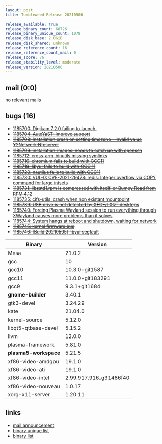 ```yaml
---
layout: post
title: Tumbleweed Release 20210506

release_available: true
release_binary_count: 68726
release_binary_unique_count: 1078
release_disk_base: 2.0GiB
release_disk_shared: unknown
release_reference_count: 16
release_reference_count_mail: 0
release_score: 76
release_stability_level: moderate
release_version: 20210506
---
```


## mail (0:0)

no relevant mails

## bugs (16)

<!--more-->

- [1185700: Digikam 7.2.0 failing to launch.](https://bugzilla.opensuse.org/show_bug.cgi?id=1185700)
- ~~[1185704: AutoYaST: Improve <ask-list> support](https://bugzilla.opensuse.org/show_bug.cgi?id=1185704)~~
- ~~[1185708: Installation crash on setting timezone - Invalid value Y2Network:Ntpserver](https://bugzilla.opensuse.org/show_bug.cgi?id=1185708)~~
- ~~[1185709: installation-images: needs to catch up with openssh](https://bugzilla.opensuse.org/show_bug.cgi?id=1185709)~~
- [1185712: cross-arm-binutils missing symlinks](https://bugzilla.opensuse.org/show_bug.cgi?id=1185712)
- ~~[1185716: chromium fails to build with GCC11](https://bugzilla.opensuse.org/show_bug.cgi?id=1185716)~~
- ~~[1185719: libyui fails to build with GCC 11](https://bugzilla.opensuse.org/show_bug.cgi?id=1185719)~~
- ~~[1185720: nautilus fails to build with GCC11](https://bugzilla.opensuse.org/show_bug.cgi?id=1185720)~~
- [1185730: VUL-0: CVE-2021-29478: redis: Integer overflow via COPY command for large intsets](https://bugzilla.opensuse.org/show_bug.cgi?id=1185730)
- ~~[1185731: libzstd1.rpm is compressed with itself, or Bumpy Road from RPM 4.12](https://bugzilla.opensuse.org/show_bug.cgi?id=1185731)~~
- [1185735: cifs-utils: crash when non existant mountpoint](https://bugzilla.opensuse.org/show_bug.cgi?id=1185735)
- ~~[1185739: USB drive is not detected by XFCE/LXQT desktops](https://bugzilla.opensuse.org/show_bug.cgi?id=1185739)~~
- [1185740: Forcing Plasma Wayland session to run everything through XWayland causes more problems than it solves](https://bugzilla.opensuse.org/show_bug.cgi?id=1185740)
- [1185744: System hangs at reboot and shutdown, waiting for network](https://bugzilla.opensuse.org/show_bug.cgi?id=1185744)
- ~~[1185745: kernel firmware bug](https://bugzilla.opensuse.org/show_bug.cgi?id=1185745)~~
- ~~[1185746: \[Build 20210505\] libyui segfault](https://bugzilla.opensuse.org/show_bug.cgi?id=1185746)~~

Binary | Version
--- | ---
Mesa | 21.0.2
gcc | 10
gcc10 | 10.3.0+git1587
gcc11 | 11.0.0+git183291
gcc9 | 9.3.1+git1684
**gnome-builder** | 3.40.1
gtk3-devel | 3.24.29
kate | 21.04.0
kernel-source | 5.12.0
libqt5-qtbase-devel | 5.15.2
llvm | 12.0.0
plasma-framework | 5.81.0
**plasma5-workspace** | 5.21.5
xf86-video-amdgpu | 19.1.0
xf86-video-ati | 19.1.0
xf86-video-intel | 2.99.917.916_g31486f40
xf86-video-nouveau | 1.0.17
xorg-x11-server | 1.20.11

## links

- [mail announcement](https://github.com/boombatower/tumbleweed-review/issues/10)
- [binary unique list](http://download.opensuse.org/history/20210506/rpm.unique.list)
- [binary list](http://download.opensuse.org/history/20210506/rpm.list)
